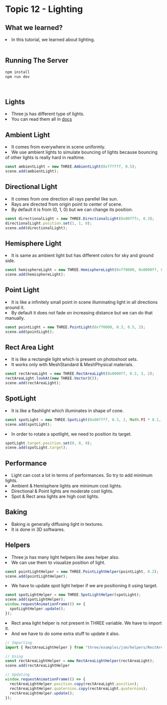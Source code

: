 # Topic 12 - Lighting

## What we learned?

<li>In this tutorial, we learned about lighting.</li>

<br />

## Running The Server

```cmd
npm install
npm run dev
```

<br />

## Lights

<li>Three js has different type of lights.</li>
<li>You can read them all in <a href="https://threejs.org/docs/?q=light">docs</a></li>

## Ambient Light

<li>It comes from everywhere in scene uniformly.</li>
<li>We use ambient lights to simulate bouncing of lights because bouncing of other lights is really hard in realtime.</li>

```js
const ambientLight = new THREE.AmbientLight(0xffffff, 0.5);
scene.add(ambientLight);
```

## Directional Light

<li>It comes from one direction all rays parellel like sun.</li>
<li>Rays are directed from origin point to center of scene.</li>
<li>By default it is from (0, 1, 0) but we can change its position.</li>

```js
const directionalLight = new THREE.DirectionalLight(0x00fffc, 0.3);
directionalLight.position.set(1, 1, 0);
scene.add(directionalLight);
```

## Hemisphere Light

<li>It is same as ambient light but has different colors for sky and ground side.</li>

```js
const hemisphereLight = new THREE.HemisphereLight(0xff0000, 0x0000ff, 0.3);
scene.add(hemisphereLight);
```

## Point Light

<li>It is like a infinitely small point in scene illuminating light in all directions around it.</li>
<li>By default it does not fade on increasing distance but we can do that manually.</li>

```js
const pointLight = new THREE.PointLight(0xff0000, 0.3, 0.5, 2);
scene.add(pointLight);
```

## Rect Area Light

<li>It is like a rectangle light which is present on photoshoot sets.</li>
<li>It works only with MeshStandard & MeshPhysical materials.</li>

```js
const rectAreaLight = new THREE.RectAreaLight(0x0000ff, 0.3, 3, 2);
rectAreaLight.lookAt(new THREE.Vector3());
scene.add(rectAreaLight);
```

## SpotLight

<li>It is like a flashlight which illuminates in shape of cone.</li>

```js
const spotLight = new THREE.SpotLight(0x00ffff, 0.3, 2, Math.PI * 0.1, 0.25, 1);
scene.add(spotLight);
```

<li>In order to rotate a spotlight, we need to position its target.</li>

```js
spotLight.target.position.set(0, 0, 0);
scene.add(spotLight.target);
```

## Performance

<li>Light can cost a lot in terms of performances. So try to add minimum lights.</li>
<li>Ambient & Hemisphere lights are minimum cost lights.</li>
<li>Directional & Point lights are moderate cost lights.</li>
<li>Spot & Rect area lights are high cost lights.</li>

## Baking

<li>Baking is generally diffusing light in textures.</li>
<li>It is done in 3D softwares.</li>

## Helpers

<li>Three js has many light helpers like axes helper also.</li>
<li>We can use them to visualize position of light.</li>

```js
const pointLightHelper = new THREE.PointLightHelper(pointLight, 0.2);
scene.add(pointLightHelper);
```

<li>We have to update spot light helper if we are positioning it using target.</li>

```js
const spotLightHelper = new THREE.SpotLightHelper(spotLight);
scene.add(spotLightHelper);
window.requestAnimationFrame(() => {
  spotLightHelper.update();
});
```

<li>Rect area light helper is not present in THREE variable. We have to import it.</li>
<li>And we have to do some extra stuff to update it also.</li>

```js
// Importing
import { RectAreaLightHelper } from "three/examples/jsm/helpers/RectAreaLightHelper";

// Using
const rectAreaLightHelper = new RectAreaLightHelper(rectAreaLight);
scene.add(rectAreaLightHelper

// Updating
window.requestAnimationFrame(() => {
  rectAreaLightHelper.position.copy(rectAreaLight.position);
  rectAreaLightHelper.quaternion.copy(rectAreaLight.quaternion);
  rectAreaLightHelper.update();
});
```
